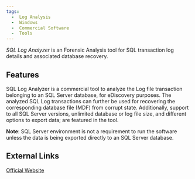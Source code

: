 ```yaml
---
tags:
  -  Log Analysis
  -  Windows
  -  Commercial Software
  -  Tools
---
```

*SQL Log Analyzer* is an Forensic Analysis tool for SQL transaction log
details and associated database recovery.

## Features

SQL Log Analyzer is a commercial tool to analyze the Log file
transaction belonging to an SQL Server database, for eDiscovery
purposes. The analyzed SQL Log transactions can further be used for
recovering the corresponding database file (MDF) from corrupt state.
Additionally, support to all SQL Server versions, unlimited database or
log file size, and different options to export data; are featured in the
tool.

**Note**: SQL Server environment is not a requirement to run the
software unless the data is being exported directly to an SQL Server
database.

## External Links

[Official Website](https://www.systoolsgroup.com/)